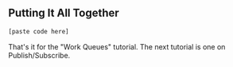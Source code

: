 ## Putting It All Together

```lisp
[paste code here]
```

That's it for the "Work Queues" tutorial. The next tutorial is one on Publish/Subscribe.
